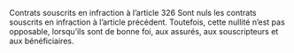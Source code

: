 Contrats souscrits en infraction à l’article 326
Sont nuls les contrats souscrits en infraction à l’article précédent. Toutefois, cette nullité n’est pas opposable, lorsqu’ils sont de bonne foi, aux assurés, aux souscripteurs et aux bénéficiaires.
